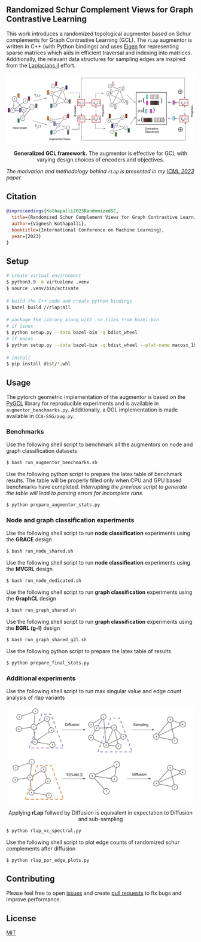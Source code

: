 ## Randomized Schur Complement Views for Graph Contrastive Learning

This work introduces a randomized topological augmentor based on Schur complements for Graph Contrastive Learning (GCL). The `rLap` augmentor is written in C++ (with Python bindings) and uses [Eigen](https://eigen.tuxfamily.org/index.php?title=Main_Page) for representing sparse matrices which aids in efficient traversal and indexing into matrices. Additionally, the relevant data structures for sampling edges are inspired from the [Laplacians.jl](https://github.com/danspielman/Laplacians.jl) effort.


<div align="center">
  <img src="images/gcl.png"/>
  <p align="center"> <b>Generalized GCL framework.</b> The augmentor is effective for GCL with varying design choices of encoders and objectives.</p>
</div>



_The motivation and methodology behind `rLap` is presented in my [ICML 2023](https://arxiv.org/abs/2306.04004) paper._

## Citation


```bibtex
@inproceedings{Kothapalli2023RandomizedSC,
  title={Randomized Schur Complement Views for Graph Contrastive Learning},
  author={Vignesh Kothapalli},
  booktitle={International Conference on Machine Learning},
  year={2023}
}
```


## Setup

```bash
# create virtual environment
$ python3.9 -m virtualenv .venv
$ source .venv/bin/activate

# build the C++ code and create python bindings
$ bazel build //rlap:all

# package the library along with .so files from bazel-bin
# if linux
$ python setup.py --data bazel-bin -q bdist_wheel
# if macos
$ python setup.py --data bazel-bin -q bdist_wheel --plat-name macosx_10_14_x86_64

# install
$ pip install dist/*.whl
```

## Usage

The pytorch geometric implementation of the augmentor is based on the [PyGCL](https://github.com/PyGCL/PyGCL) library for reproducible experiments and is available in `augmentor_benchmarks.py`. Additionally, a DGL implementation is made available in `CCA-SSG/aug.py`.

### Benchmarks

Use the following shell script to benchmark all the augmentors on node and graph classification datasets

```bash
$ bash run_augmentor_benchmarks.sh
```

Use the following python script to prepare the latex table of benchmark results. The table will be properly filled only when CPU and GPU based benchmarks have completed. _Interrupting the previous script to generate the table will lead to parsing errors for incomplete runs._

```bash
$ python prepare_augmentor_stats.py
```


### Node and graph classification experiments

Use the following shell script to run **node classification** experiments using the **GRACE** design

```bash
$ bash run_node_shared.sh
```

Use the following shell script to run **node classification** experiments using the **MVGRL** design

```bash
$ bash run_node_dedicated.sh
```

Use the following shell script to run **graph classification** experiments using the **GraphCL** design

```bash
$ bash run_graph_shared.sh
```

Use the following shell script to run **graph classification** experiments using the **BGRL (g-l)** design

```bash
$ bash run_graph_shared_g2l.sh
```

Use the following python script to prepare the latex table of results

```bash
$ python prepare_final_stats.py
```


### Additional experiments

Use the following shell script to run max singular value and edge count analysis of rlap variants

<div align="center">
  <img src="images/rlap_diffusion.png" width="500px" />
  <p align="center"> Applying <b>rLap</b> follwed by Diffusion is equivalent in expectation to Diffusion and sub-sampling  </p>
</div>

```bash
$ python rlap_vc_spectral.py
```

Use the following shell script to plot edge counts of randomized schur complements after diffusion


```bash
$ python rlap_ppr_edge_plots.py
```

## Contributing

Please feel free to open [issues](https://github.com/kvignesh1420/rlap/issues) and create [pull requests](https://github.com/kvignesh1420/rlap/pulls) to fix bugs and improve performance.

## License

[MIT](LICENSE)